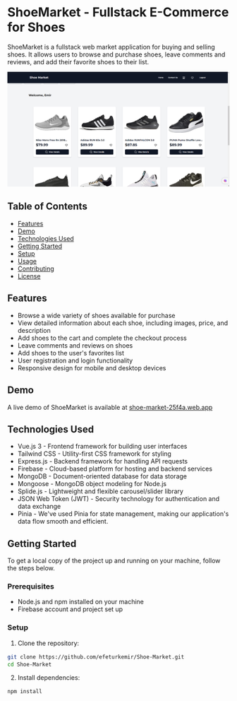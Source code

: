 # ShoeMarket - Fullstack E-Commerce for Shoes

ShoeMarket is a fullstack web market application for buying and selling shoes. It allows users to browse and purchase shoes, leave comments and reviews, and add their favorite shoes to their list.

![ShoeMarket Screenshot](screenshot-2.png)

## Table of Contents

- [Features](#features)
- [Demo](#demo)
- [Technologies Used](#technologies-used)
- [Getting Started](#getting-started)
- [Setup](#setup)
- [Usage](#usage)
- [Contributing](#contributing)
- [License](#license)

## Features

- Browse a wide variety of shoes available for purchase
- View detailed information about each shoe, including images, price, and description
- Add shoes to the cart and complete the checkout process
- Leave comments and reviews on shoes
- Add shoes to the user's favorites list
- User registration and login functionality
- Responsive design for mobile and desktop devices

## Demo

A live demo of ShoeMarket is available at [shoe-market-25f4a.web.app](shoe-market-25f4a.web.app)

## Technologies Used

- Vue.js 3 - Frontend framework for building user interfaces
- Tailwind CSS - Utility-first CSS framework for styling
- Express.js - Backend framework for handling API requests
- Firebase - Cloud-based platform for hosting and backend services
- MongoDB - Document-oriented database for data storage
- Mongoose - MongoDB object modeling for Node.js
- Splide.js - Lightweight and flexible carousel/slider library
- JSON Web Token (JWT) - Security technology for authentication and data exchange
- Pinia - We've used Pinia for state management, making our application's data flow smooth and efficient.

## Getting Started

To get a local copy of the project up and running on your machine, follow the steps below.

### Prerequisites

- Node.js and npm installed on your machine
- Firebase account and project set up

### Setup

1. Clone the repository:

```bash
git clone https://github.com/efeturkemir/Shoe-Market.git
cd Shoe-Market
```

2. Install dependencies:

```bash
npm install
```


